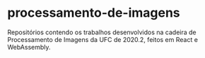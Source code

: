 # processamento-de-imagens
Repositórios contendo os trabalhos desenvolvidos na cadeira de Processamento de Imagens da UFC de 2020.2, feitos em React e WebAssembly.

